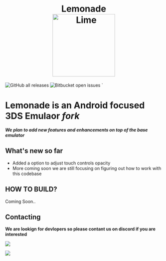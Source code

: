 <h1 align="center">
  <br>
    <a>Lemonade</a>
  <br>
    <b href="https://citra-emu.org/"><img src="https://github.com/kleidiss/Citra-Enhanced/assets/124008722/c171265e-8d7f-4cb8-8f4e-3ae73bf231b9" alt="Lime" width="200"></b>
  <br>
</h1>

![GitHub all releases](https://img.shields.io/github/downloads/Gamer64ytb/Citra-Enhanced/total)
![Bitbucket open issues](https://img.shields.io/bitbucket/issues/Gamer64ytb/Citra-Enhanced)
`
# Lemonade is an Android focused 3DS Emulaor ___fork___

***We plan to add new features and enhancements on top of the ___base___ emulator***

## What's new so far 

- Added a option to adjust touch controls opacity 
- More coming soon we are still focusing on figuring out how to work with this codebase

## HOW TO BUILD?
Coming Soon..

## Contacting

**We are lookign for devlopers so please contant us on discord if you are interested**

[![](https://dcbadge.vercel.app/api/server/INVITEID)](https://discord.gg/INVITEID)

[![](https://patrolavia.github.io/telegram-badge/chat.png)](https://t.me/joinchat/lTkg6yC6pQAxNzM0)
